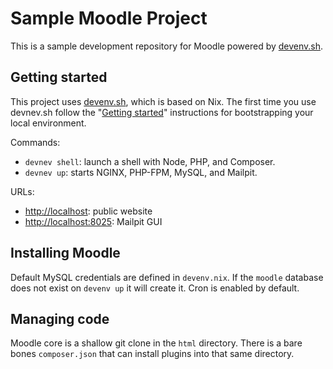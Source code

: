 # Sample Moodle Project

This is a sample development repository for Moodle powered by [devenv.sh](https://devenv.sh/).

## Getting started

This project uses [devenv.sh](https://devenv.sh/), which is based on Nix. The first time you use devnev.sh follow the "[Getting started](https://devenv.sh/getting-started/)" instructions for bootstrapping your local environment.

Commands:

- `devnev shell`: launch a shell with Node, PHP, and Composer.
- `devnev up`: starts NGINX, PHP-FPM, MySQL, and Mailpit.

URLs:

- [http://localhost](http://localhost): public website
- [http://localhost:8025](http://localhost:8025): Mailpit GUI

## Installing Moodle

Default MySQL credentials are defined in `devenv.nix`. If the `moodle` database does not exist on `devenv up` it will create it. Cron is enabled by default.

## Managing code

Moodle core is a shallow git clone in the `html` directory. There is a bare bones `composer.json` that can install plugins into that same directory.